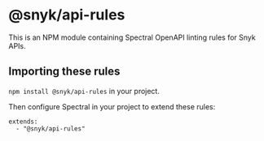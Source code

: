 # @snyk/api-rules

This is an NPM module containing Spectral OpenAPI linting rules for Snyk APIs.

## Importing these rules

`npm install @snyk/api-rules` in your project.

Then configure Spectral in your project to extend these rules:

```
extends:
  - "@snyk/api-rules"
```

